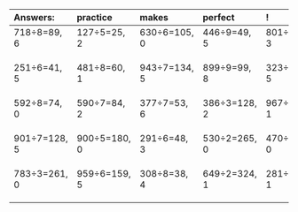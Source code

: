 | Answers: | practice | makes | perfect | ! |
| :--- | :--- | :--- | :--- | :--- |
| 718÷8=89, 6 | 127÷5=25, 2 | 630÷6=105, 0 | 446÷9=49, 5 | 801÷6=133, 3 | 
|   |   |   |   |   | 
|   |   |   |   |   | 
|   |   |   |   |   | 
| 251÷6=41, 5 | 481÷8=60, 1 | 943÷7=134, 5 | 899÷9=99, 8 | 323÷6=53, 5 | 
|   |   |   |   |   | 
|   |   |   |   |   | 
|   |   |   |   |   | 
| 592÷8=74, 0 | 590÷7=84, 2 | 377÷7=53, 6 | 386÷3=128, 2 | 967÷2=483, 1 | 
|   |   |   |   |   | 
|   |   |   |   |   | 
|   |   |   |   |   | 
| 901÷7=128, 5 | 900÷5=180, 0 | 291÷6=48, 3 | 530÷2=265, 0 | 470÷2=235, 0 | 
|   |   |   |   |   | 
|   |   |   |   |   | 
|   |   |   |   |   | 
| 783÷3=261, 0 | 959÷6=159, 5 | 308÷8=38, 4 | 649÷2=324, 1 | 281÷8=35, 1 | 
|   |   |   |   |   | 
|   |   |   |   |   | 
|   |   |   |   |   | 
